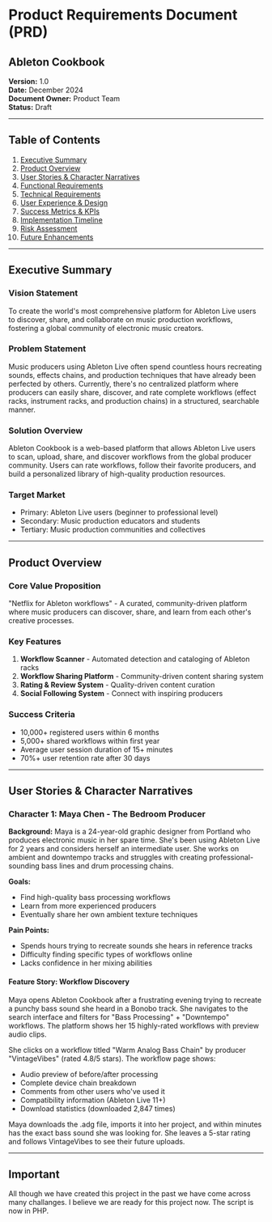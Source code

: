 # Product Requirements Document (PRD)
## Ableton Cookbook

**Version:** 1.0  
**Date:** December 2024  
**Document Owner:** Product Team  
**Status:** Draft

---

## Table of Contents

1. [Executive Summary](#executive-summary)
2. [Product Overview](#product-overview)
3. [User Stories & Character Narratives](#user-stories--character-narratives)
4. [Functional Requirements](#functional-requirements)
5. [Technical Requirements](#technical-requirements)
6. [User Experience & Design](#user-experience--design)
7. [Success Metrics & KPIs](#success-metrics--kpis)
8. [Implementation Timeline](#implementation-timeline)
9. [Risk Assessment](#risk-assessment)
10. [Future Enhancements](#future-enhancements)

---

## Executive Summary

### Vision Statement
To create the world's most comprehensive platform for Ableton Live users to discover, share, and collaborate on music production workflows, fostering a global community of electronic music creators.

### Problem Statement
Music producers using Ableton Live often spend countless hours recreating sounds, effects chains, and production techniques that have already been perfected by others. Currently, there's no centralized platform where producers can easily share, discover, and rate complete workflows (effect racks, instrument racks, and production chains) in a structured, searchable manner.

### Solution Overview
Ableton Cookbook is a web-based platform that allows Ableton Live users to scan, upload, share, and discover workflows from the global producer community. Users can rate workflows, follow their favorite producers, and build a personalized library of high-quality production resources.

### Target Market
- Primary: Ableton Live users (beginner to professional level)
- Secondary: Music production educators and students
- Tertiary: Music production communities and collectives

---

## Product Overview

### Core Value Proposition
"Netflix for Ableton workflows" - A curated, community-driven platform where music producers can discover, share, and learn from each other's creative processes.

### Key Features
1. **Workflow Scanner** - Automated detection and cataloging of Ableton racks
2. **Workflow Sharing Platform** - Community-driven content sharing system
3. **Rating & Review System** - Quality-driven content curation
4. **Social Following System** - Connect with inspiring producers

### Success Criteria
- 10,000+ registered users within 6 months
- 5,000+ shared workflows within first year
- Average user session duration of 15+ minutes
- 70%+ user retention rate after 30 days

---

## User Stories & Character Narratives

### Character 1: Maya Chen - The Bedroom Producer
**Background:** Maya is a 24-year-old graphic designer from Portland who produces electronic music in her spare time. She's been using Ableton Live for 2 years and considers herself an intermediate user. She works on ambient and downtempo tracks and struggles with creating professional-sounding bass lines and drum processing chains.

**Goals:**
- Find high-quality bass processing workflows
- Learn from more experienced producers
- Eventually share her own ambient texture techniques

**Pain Points:**
- Spends hours trying to recreate sounds she hears in reference tracks
- Difficulty finding specific types of workflows online
- Lacks confidence in her mixing abilities

#### Feature Story: Workflow Discovery
Maya opens Ableton Cookbook after a frustrating evening trying to recreate a punchy bass sound she heard in a Bonobo track. She navigates to the search interface and filters for "Bass Processing" + "Downtempo" workflows. The platform shows her 15 highly-rated workflows with preview audio clips.

She clicks on a workflow titled "Warm Analog Bass Chain" by producer "VintageVibes" (rated 4.8/5 stars). The workflow page shows:
- Audio preview of before/after processing
- Complete device chain breakdown
- Comments from other users who've used it
- Compatibility information (Ableton Live 11+)
- Download statistics (downloaded 2,847 times)

Maya downloads the .adg file, imports it into her project, and within minutes has the exact bass sound she was looking for. She leaves a 5-star rating and follows VintageVibes to see their future uploads.

---

## Important

All though we have created this project in the past we have come across many challanges. I believe we are ready for this project now. The script is now in PHP. 